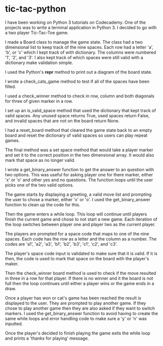 # tic-tac-python

I have been working on Python 3 tutorials on Codecademy.
One of the projects was to write a terminal application in Python 3.
I decided to go with a two player Tic-Tac-Toe game.

I made a Board class to manage the game state.
The class had a two dimensional list to keep track of the nine spaces.
Each row had a letter 'a', 'b', or 'c' which I kept track of with dictionary.
The columns were numbered '1', '2', and '3'.
I also kept track of which spaces were still valid with a dictionary make
validation simple.

I used the Python's __repr__ method to print out a diagram of the board state.

I wrote a check_cats_game method to test if all of the spaces have been filled.

I used a check_winner method to check in row, column and both diagonals for
three of given marker in a row.

I set up an is_valid_space method that used the dictionary that kept track of
valid spaces. Any unused space returns True, used spaces return False, and
invalid spaces that are not on the board return None.

I had a reset_board method that cleared the game state back to an empty board
and reset the dictionary of valid spaces so users can play repeat games.

The final method was a set space method that would take a player marker and
set it to the correct position in the two dimensional array. It would also
mark that space as no longer valid.

I wrote a get_binary_answer function to get the answer to an question with two
options. This was useful for asking player one for there marker, either 'x' or
'o' and other yes and no questions. The function loops until the user picks
one of the two valid options.

The game starts by displaying a greeting, a valid move list and  prompting the
user to chose a marker, either 'x' or 'o'. I used the get_binary_answer
function to clean up the code for this.

Then the game enters a while loop. This loop will continue until players
finish the current game and chose to not start a new game. Each iteration of
the loop switches between player one and player two as the current player.

The players are prompted for a space code that maps to one of the nine spaces.
Each code has the row as a letter and the column as a number. The codes are
'a1', 'a2', 'a3', 'b1', 'b2', 'b3', 'c1', 'c2', and 'c3'.

The player's space code input is validated to make sure that it is valid. If
it is then, the code is used to mark that space on the board with the player's
maker.

Then the check_winner board method is used to check if the move resulted in
three in a row for that player. If there is no winner and it the board is not
full then the loop continues until either a player wins or the game ends in a
draw.

Once a player has won or cat's game has been reached the result is displayed
to the user. They are prompted to play another game. If they chose to play
another game then they are also asked if they want to switch markers. I used
the get_binary_answer function to avoid having to create the same while loops
and error handling code to make sure a 'y' or 'n' was inputted.

Once the player's decided to finish playing the game exits the while loop and
prints a 'thanks for playing' message.

